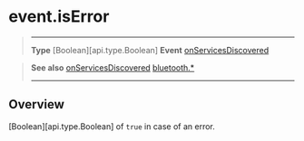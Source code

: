# event.isError

> --------------------- ------------------------------------------------------------------------------------------
> __Type__              [Boolean][api.type.Boolean]
> __Event__             [onServicesDiscovered](/plugin/bluetooth/type/Gatt/event/onServicesDiscovered/index.md)


> __See also__          [onServicesDiscovered](/plugin/bluetooth/type/Gatt/event/onServicesDiscovered/index.md)
>						[bluetooth.*](/plugin/bluetooth.md)
> --------------------- ------------------------------------------------------------------------------------------

## Overview

[Boolean][api.type.Boolean] of `true` in case of an error.